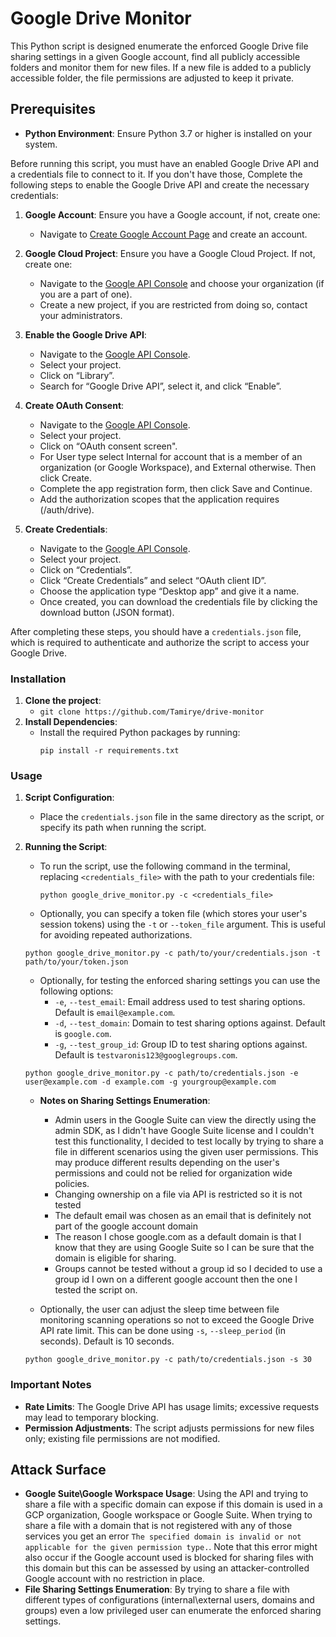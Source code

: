 # Google Drive Monitor

This Python script is designed enumerate the enforced Google Drive file sharing settings in a given Google account, find all publicly accessible folders and monitor them for new files. If a new file is added to a publicly accessible folder, the file permissions are adjusted to keep it private.

## Prerequisites

- **Python Environment**: Ensure Python 3.7 or higher is installed on your system.

Before running this script, you must have an enabled Google Drive API and a credentials file to connect to it. If you don't have those,
Complete the following steps to enable the Google Drive API and create the necessary credentials:

1. **Google Account**: Ensure you have a Google account, if not, create one:

   - Navigate to [Create Google Account Page](https://accounts.google.com/signup) and create an account.

2. **Google Cloud Project**: Ensure you have a Google Cloud Project. If not, create one:

   - Navigate to the [Google API Console](https://console.developers.google.com/) and choose your organization (if you are a part of one).
   - Create a new project, if you are restricted from doing so, contact your administrators.

3. **Enable the Google Drive API**:

   - Navigate to the [Google API Console](https://console.developers.google.com/).
   - Select your project.
   - Click on “Library”.
   - Search for “Google Drive API”, select it, and click “Enable”.

4. **Create OAuth Consent**:

   - Navigate to the [Google API Console](https://console.developers.google.com/).
   - Select your project.
   - Click on “OAuth consent screen".
   - For User type select Internal for account that is a member of an organization (or Google Workspace), and External otherwise. Then click Create.
   - Complete the app registration form, then click Save and Continue.
   - Add the authorization scopes that the application requires (/auth/drive).

5. **Create Credentials**:
   - Navigate to the [Google API Console](https://console.developers.google.com/).
   - Select your project.
   - Click on “Credentials”.
   - Click “Create Credentials” and select “OAuth client ID”.
   - Choose the application type “Desktop app” and give it a name.
   - Once created, you can download the credentials file by clicking the download button (JSON format).

After completing these steps, you should have a `credentials.json` file, which is required to authenticate and authorize the script to access your Google Drive.

### Installation

1. **Clone the project**:
   - `git clone https://github.com/Tamirye/drive-monitor`
2. **Install Dependencies**:
   - Install the required Python packages by running:
     ```
     pip install -r requirements.txt
     ```

### Usage

1. **Script Configuration**:
   - Place the `credentials.json` file in the same directory as the script, or specify its path when running the script.
2. **Running the Script**:

   - To run the script, use the following command in the terminal, replacing `<credentials_file>` with the path to your credentials file:
     ```
     python google_drive_monitor.py -c <credentials_file>
     ```
   - Optionally, you can specify a token file (which stores your user's session tokens) using the `-t` or `--token_file` argument. This is useful for avoiding repeated authorizations.

   ```
   python google_drive_monitor.py -c path/to/your/credentials.json -t path/to/your/token.json
   ```

   - Optionally, for testing the enforced sharing settings you can use the following options:
     - `-e`, `--test_email`: Email address used to test sharing options. Default is `email@example.com`.
     - `-d`, `--test_domain`: Domain to test sharing options against. Default is `google.com`.
     - `-g`, `--test_group_id`: Group ID to test sharing options against. Default is `testvaronis123@googlegroups.com`.

   ```
   python google_drive_monitor.py -c path/to/credentials.json -e user@example.com -d example.com -g yourgroup@example.com
   ```

   - **Notes on Sharing Settings Enumeration**:

     - Admin users in the Google Suite can view the directly using the admin SDK, as I didn't have Google Suite license and I couldn't test this functionality, I decided to test locally by trying to share a file in different scenarios using the given user permissions. This may produce different results depending on the user's permissions and could not be relied for organization wide policies.
     - Changing ownership on a file via API is restricted so it is not tested
     - The default email was chosen as an email that is definitely not part of the google account domain
     - The reason I chose google.com as a default domain is that I know that they are using Google Suite so I can be sure that the domain is eligible for sharing.
     - Groups cannot be tested without a group id so I decided to use a group id I own on a different google account then the one I tested the script on.

   - Optionally, the user can adjust the sleep time between file monitoring scanning operations so not to exceed the Google Drive API rate limit. This can be done using `-s`, `--sleep_period` (in seconds). Default is 10 seconds.

   ```
   python google_drive_monitor.py -c path/to/credentials.json -s 30
   ```

### Important Notes

- **Rate Limits**: The Google Drive API has usage limits; excessive requests may lead to temporary blocking.
- **Permission Adjustments**: The script adjusts permissions for new files only; existing file permissions are not modified.

## Attack Surface

- **Google Suite\Google Workspace Usage**: Using the API and trying to share a file with a specific domain can expose if this domain is used in a GCP organization, Google workspace or Google Suite. When trying to share a file with a domain that is not registered with any of those services you get an error `The specified domain is invalid or not applicable for the given permission type.`. Note that this error might also occur if the Google account used is blocked for sharing files with this domain but this can be assessed by using an attacker-controlled Google account with no restriction in place.
- **File Sharing Settings Enumeration**: By trying to share a file with different types of configurations (internal\external users, domains and groups) even a low privileged user can enumerate the enforced sharing settings.
